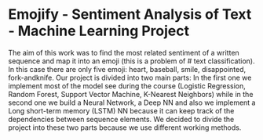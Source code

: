 # Emojify - Sentiment Analysis of Text - Machine Learning Project

The aim of this work was to find the most related sentiment of a written sequence and map it into an emoji (this is a problem of # text classification). 
In this case there are only five emoji: heart, baseball, smile, disappointed, fork-andknife. 
Our project is divided into two main parts: In the first one we implement most of the model see during the course (Logistic Regression, Random Forest, Support Vector Machine, K-Nearest Neighbors) while in the second one we build a Neural Network, a Deep NN and also we implement a Long short-term memory (LSTM) NN because it can keep track of the dependencies between sequence elements. 
We decided to divide the project into these two parts because we use different working methods.

